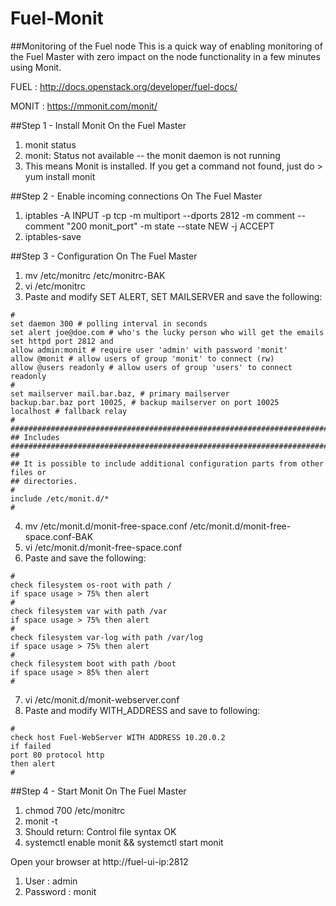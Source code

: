 # Fuel-Monit
##Monitoring of the Fuel node
This is a quick way of enabling monitoring of the Fuel Master with zero impact on the node functionality in a few minutes using Monit.

FUEL : http://docs.openstack.org/developer/fuel-docs/

MONIT : https://mmonit.com/monit/

##Step 1 - Install Monit
On the Fuel Master

1. monit status
2. monit: Status not available -- the monit daemon is not running
  1. This means Monit is installed.  If you get a command not found, just do > yum install monit

##Step 2 - Enable incoming connections 
On The Fuel Master

1. iptables -A INPUT -p tcp -m multiport --dports 2812 -m comment --comment "200 monit_port" -m state --state NEW -j ACCEPT
2. iptables-save

##Step 3 - Configuration
On The Fuel Master

1. mv /etc/monitrc /etc/monitrc-BAK
2. vi /etc/monitrc 
3. Paste and modify SET ALERT, SET MAILSERVER and save the following:
```
#
set daemon 300 # polling interval in seconds
set alert joe@doe.com # who's the lucky person who will get the emails
set httpd port 2812 and
allow admin:monit # require user 'admin' with password 'monit'
allow @monit # allow users of group 'monit' to connect (rw)
allow @users readonly # allow users of group 'users' to connect readonly
#
set mailserver mail.bar.baz, # primary mailserver
backup.bar.baz port 10025, # backup mailserver on port 10025
localhost # fallback relay
#
###############################################################################
## Includes
###############################################################################
##
## It is possible to include additional configuration parts from other files or
## directories.
#
include /etc/monit.d/*
#
```

4. mv /etc/monit.d/monit-free-space.conf /etc/monit.d/monit-free-space.conf-BAK
5. vi /etc/monit.d/monit-free-space.conf
6. Paste and save the following: 
```
#
check filesystem os-root with path /
if space usage > 75% then alert
#
check filesystem var with path /var
if space usage > 75% then alert
#
check filesystem var-log with path /var/log
if space usage > 75% then alert
#
check filesystem boot with path /boot
if space usage > 85% then alert
#
```
7. vi /etc/monit.d/monit-webserver.conf
8. Paste and modify WITH_ADDRESS and save to following:
```
#
check host Fuel-WebServer WITH ADDRESS 10.20.0.2
if failed
port 80 protocol http
then alert
#
```
##Step 4 - Start Monit
On The Fuel Master
1. chmod 700 /etc/monitrc
2. monit -t
  1. Should return: Control file syntax OK
3. systemctl enable monit && systemctl start monit

Open your browser at http://fuel-ui-ip:2812
1. User : admin
2. Password : monit
